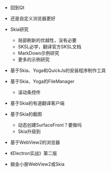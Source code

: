 - 回到Qt
- 还是自定义浏览器更好





- Skia研究
  - 局部刷新的优越性，没有必要
  - SKSL必学，翻译官方SKSL文档
  - MarkDown示例研究
  - 更多的示例研究
- 基于Skia、Yoga和QuickJs的安装程序制作工具
- 基于Skia、Yoga的FileManager
  - 滚动条控件
- 基于Skia的有道翻译客户端
- 基于Skia的截图
  - 动态创建SurfaceFront？要做吗
  - Skia升级到
- 基于WebView2的浏览器
- 《Electron实战》第二版
- 掘金小册WebView2或Skia